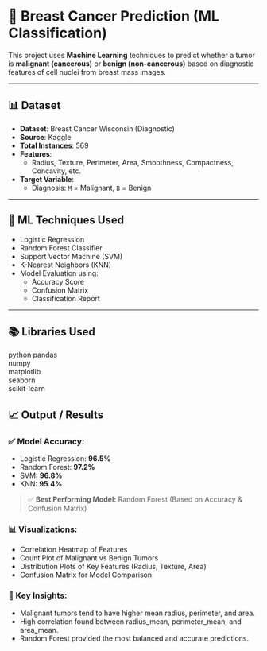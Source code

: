 # 🧬 Breast Cancer Prediction (ML Classification)

This project uses **Machine Learning** techniques to predict whether a tumor is **malignant (cancerous)** or **benign (non-cancerous)** based on diagnostic features of cell nuclei from breast mass images.

---

## 📊 Dataset

- **Dataset**: Breast Cancer Wisconsin (Diagnostic)  
- **Source**: Kaggle
- **Total Instances**: 569  
- **Features**:  
  - Radius, Texture, Perimeter, Area, Smoothness, Compactness, Concavity, etc.  
- **Target Variable**:  
  - Diagnosis: `M` = Malignant, `B` = Benign  

---

## 🧠 ML Techniques Used

- Logistic Regression  
- Random Forest Classifier  
- Support Vector Machine (SVM)  
- K-Nearest Neighbors (KNN)  
- Model Evaluation using:
  - Accuracy Score  
  - Confusion Matrix  
  - Classification Report  

---

## 📚 Libraries Used

python
pandas  
numpy  
matplotlib  
seaborn  
scikit-learn

## 📈 Output / Results

### ✅ Model Accuracy:
- Logistic Regression: **96.5%**
- Random Forest: **97.2%**
- SVM: **96.8%**
- KNN: **95.4%**

> ✅ **Best Performing Model:** Random Forest (Based on Accuracy & Confusion Matrix)

### 📊 Visualizations:
- Correlation Heatmap of Features
- Count Plot of Malignant vs Benign Tumors
- Distribution Plots of Key Features (Radius, Texture, Area)
- Confusion Matrix for Model Comparison

###  📌 Key Insights:
- Malignant tumors tend to have higher mean radius, perimeter, and area.
- High correlation found between radius_mean, perimeter_mean, and area_mean.
- Random Forest provided the most balanced and accurate predictions.


